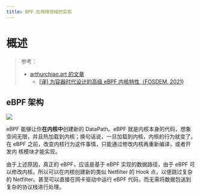 ```yaml
---
title: BPF 在网络领域的实现
---
```


# 概述

> 参考：
>
> - [arthurchiao.art 的文章](http://arthurchiao.art/index.html)
>   - [\[译\] 为容器时代设计的高级 eBPF 内核特性（FOSDEM, 2021)](http://arthurchiao.art/blog/advanced-bpf-kernel-features-for-container-age-zh/)

## eBPF 架构

![](https://notes-learning.oss-cn-beijing.aliyuncs.com/gt3mhv/1617851739655-d700e4b4-2880-4a5f-afbf-182baaba18f3.png)

eBPF 能够让你**在内核中**创建新的 DataPath。eBPF 就是内核本身的代码，想象空间无限，并且热加载到内核；换句话说，一旦加载到内核，内核的行为就变了。在 eBPF 之前，改变内核行为这件事情，只能通过修改内核再重新编译，或者开发内 核模块才能实现。

由于上述原因，真正的 eBPF，应该是基于 eBPF 实现的数据路径，由于 eBPF 可以修改内核，所以可以在内核创建新的类似 Netfilter 的 Hook 点，以便跳过复杂的 Netfilter。甚至可以直接在网卡驱动中运行 eBPF 代码，而无需将数据包送到复杂的协议栈进行处理。
